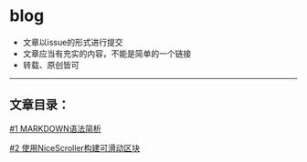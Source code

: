 # blog

* 文章以issue的形式进行提交
* 文章应当有充实的内容，不能是简单的一个链接
* 转载、原创皆可

---------------

## 文章目录：

[#1 MARKDOWN语法简析](https://github.com/YIXUNFE/blog/issues/1)

[#2 使用NiceScroller构建可滑动区块](https://github.com/YIXUNFE/blog/issues/2)
